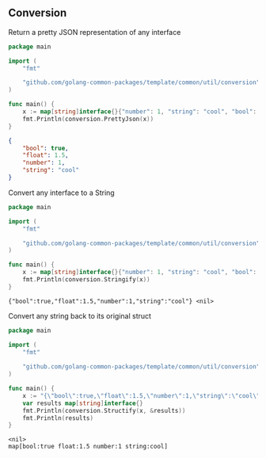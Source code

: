 ## Conversion

Return a pretty JSON representation of any interface

```go
package main

import (
    "fmt"

	"github.com/golang-common-packages/template/common/util/conversion"
)

func main() {
    x := map[string]interface{}{"number": 1, "string": "cool", "bool": true, "float": 1.5}    
    fmt.Println(conversion.PrettyJson(x))
}
```

```json
{
	"bool": true,
	"float": 1.5,
	"number": 1,
	"string": "cool"
}
```

Convert any interface to a String

```go
package main

import (
    "fmt"

	"github.com/golang-common-packages/template/common/util/conversion"
)

func main() {
    x := map[string]interface{}{"number": 1, "string": "cool", "bool": true, "float": 1.5}    
    fmt.Println(conversion.Stringify(x))
}
```

```
{"bool":true,"float":1.5,"number":1,"string":"cool"} <nil>
```

Convert any string back to its original struct

```go
package main

import (
    "fmt"
    
	"github.com/golang-common-packages/template/common/util/conversion"
)

func main() {
	x := "{\"bool\":true,\"float\":1.5,\"number\":1,\"string\":\"cool\"}"
	var results map[string]interface{}
    fmt.Println(conversion.Structify(x, &results))
    fmt.Println(results)
}
```

```
<nil>
map[bool:true float:1.5 number:1 string:cool]
```
